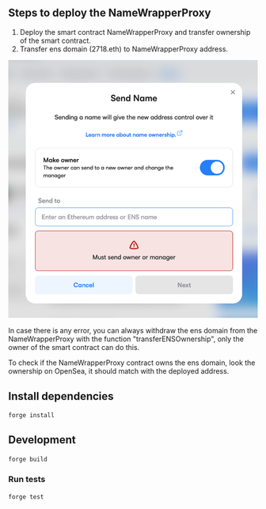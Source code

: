 ## Steps to deploy the NameWrapperProxy

1. Deploy the smart contract NameWrapperProxy and transfer ownership of the smart contract.
2. Transfer ens domain (2718.eth) to NameWrapperProxy address.

![Transfer ens domain](./sendENSName.png)


In case there is any error, you can always withdraw the ens domain from the NameWrapperProxy with the function "transferENSOwnership", only the owner of the smart contract can do this.

To check if the NameWrapperProxy contract owns the ens domain, look the ownership on OpenSea, it should match with the deployed address.
## Install dependencies

```sh
forge install
```
## Development

```sh
forge build
```

### Run tests

```sh
forge test
```